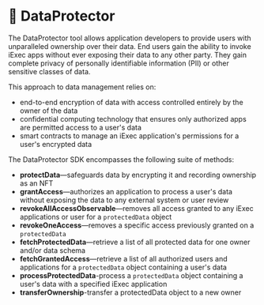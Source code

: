 # 🔐 DataProtector

The DataProtector tool allows application developers to provide users with unparalleled ownership over their data. End users gain the ability to invoke iExec apps without ever exposing their data to any other party. They gain complete privacy of personally identifiable information (PII) or other sensitive classes of data. 

This approach to data management relies on:

* end-to-end encryption of data with access controlled entirely by the owner of the data
* confidential computing technology that ensures only authorized apps are permitted access to a user's data
* smart contracts to manage an iExec application's permissions for a user's encrypted data

The DataProtector SDK encompasses the following suite of methods:

* **protectData**—safeguards data by encrypting it and recording ownership as an NFT
* **grantAccess**—authorizes an application to process a user's data without exposing the data to any external system or user review
* **revokeAllAccessObservable**—removes all access granted to any iExec applications or user for a `protectedData` object
* **revokeOneAccess**—removes a specific access previously granted on a `protectedData`
* **fetchProtectedData**—retrieve a list of all protected data for one owner and/or data schema
* **fetchGrantedAccess**—retrieve a list of all authorized users and applications for a `protectedData` object containing a user's data
* **processProtectedData**-process a `protectedData` object containing a user's data with a specified iExec application
* **transferOwnership**-transfer a protectedData object to a new owner